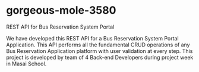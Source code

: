 # gorgeous-mole-3580
REST API for Bus Reservation System Portal


We have developed this REST API for a Bus Reservation System Portal Application. This API performs all the fundamental CRUD operations of any Bus Reservation Application platform with user validation at every step.
This project is developed by team of 4 Back-end Developers during project week in Masai School.

